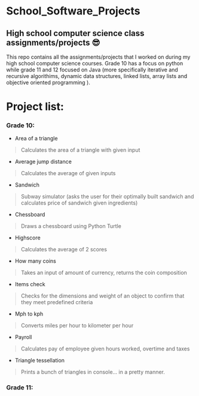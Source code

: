 # School_Software_Projects

## High school computer science class assignments/projects 😎

This repo contains all the assignments/projects that I worked on during my high school computer science courses. Grade 10 has a focus on python while grade 11 and 12 focused on Java (more specifically iterative and recursive algorithims, dynamic data structures, linked lists, array lists and objective oriented programming ). 

# Project list:
### Grade 10: 
- Area of a triangle 
> Calculates the area of a triangle with given input
- Average jump distance
> Calculates the average of given inputs
- Sandwich 
> Subway simulator (asks the user for their optimally built sandwich and calculates price of sandwich given ingredients)
- Chessboard
> Draws a chessboard using Python Turtle
- Highscore
> Calculates the average of 2 scores
- How many coins
> Takes an input of amount of currency, returns the coin composition
- Items check
> Checks for the dimensions and weight of an object to confirm that they meet predefined criteria
- Mph to kph
> Converts miles per hour to kilometer per hour
- Payroll
> Calculates pay of employee given hours worked, overtime and taxes
- Triangle tessellation
> Prints a bunch of triangles in console... in a pretty manner.

### Grade 11:


